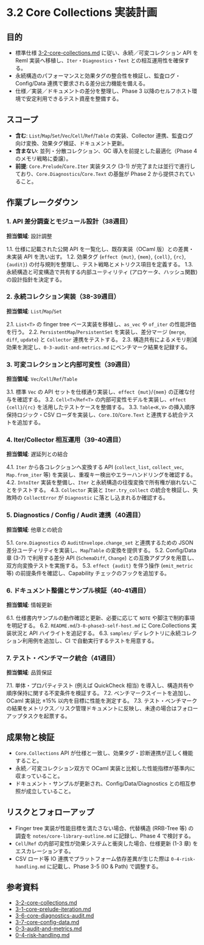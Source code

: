 # 3.2 Core Collections 実装計画

## 目的
- 標準仕様 [3-2-core-collections.md](../../3-2-core-collections.md) に従い、永続／可変コレクション API を Reml 実装へ移植し、`Iter`・`Diagnostics`・`Text` との相互運用性を確保する。
- 永続構造のパフォーマンスと効果タグの整合性を検証し、監査ログ・Config/Data 連携で要求される差分出力機能を備える。
- 仕様／実装／ドキュメントの差分を整理し、Phase 3 以降のセルフホスト環境で安定利用できるテスト資産を整備する。

## スコープ
- **含む**: `List`/`Map`/`Set`/`Vec`/`Cell`/`Ref`/`Table` の実装、Collector 連携、監査ログ向け変換、効果タグ検証、ドキュメント更新。
- **含まない**: 並列・分散コレクション、GC 導入を前提とした最適化（Phase 4 のメモリ戦略に委譲）。
- **前提**: `Core.Prelude`/`Core.Iter` 実装タスク (3-1) が完了または並行で進行しており、`Core.Diagnostics`/`Core.Text` の基盤が Phase 2 から提供されていること。

## 作業ブレークダウン

### 1. API 差分調査とモジュール設計（38週目）
**担当領域**: 設計調整

1.1. 仕様に記載された公開 API を一覧化し、既存実装（OCaml 版）との差異・未実装 API を洗い出す。
1.2. 効果タグ (`effect {mut}`, `{mem}`, `{cell}`, `{rc}`, `{audit}`) の付与規則を整理し、テスト戦略とメトリクス項目を定義する。
1.3. 永続構造と可変構造で共有する内部ユーティリティ (アロケータ、ハッシュ関数) の設計指針を決定する。

### 2. 永続コレクション実装（38-39週目）
**担当領域**: `List`/`Map`/`Set`

2.1. `List<T>` の finger tree ベース実装を移植し、`as_vec` や `of_iter` の性能評価を行う。
2.2. `PersistentMap`/`PersistentSet` を実装し、差分マージ (`merge`, `diff`, `update`) と `Collector` 連携をテストする。
2.3. 構造共有によるメモリ削減効果を測定し、`0-3-audit-and-metrics.md` にベンチマーク結果を記録する。

### 3. 可変コレクションと内部可変性（39週目）
**担当領域**: `Vec`/`Cell`/`Ref`/`Table`

3.1. 標準 `Vec` の API セットを仕様通り実装し、`effect {mut}`/`{mem}` の正確な付与を確認する。
3.2. `Cell<T>`/`Ref<T>` の内部可変性モデルを実装し、`effect {cell}`/`{rc}` を活用したテストケースを整備する。
3.3. `Table<K,V>` の挿入順序保持ロジック・CSV ローダを実装し、`Core.IO`/`Core.Text` と連携する統合テストを追加する。

### 4. Iter/Collector 相互運用（39-40週目）
**担当領域**: 遅延列との結合

4.1. `Iter` から各コレクションへ変換する API (`collect_list`, `collect_vec`, `Map.from_iter` 等) を実装し、重複キー検出やエラーハンドリングを確認する。
4.2. `IntoIter` 実装を整備し、`Iter` と永続構造の往復変換で所有権が崩れないことをテストする。
4.3. `Collector` 実装と `Iter.try_collect` の統合を検証し、失敗時の `CollectError` が `Diagnostic` に落とし込まれるか確認する。

### 5. Diagnostics / Config / Audit 連携（40週目）
**担当領域**: 他章との統合

5.1. `Core.Diagnostics` の `AuditEnvelope.change_set` と連携するための JSON 差分ユーティリティを実装し、`Map`/`Table` の変換を提供する。
5.2. Config/Data 章 (3-7) で利用する差分 API (`SchemaDiff`, `Change`) との互換アダプタを用意し、双方向変換テストを実施する。
5.3. `effect {audit}` を伴う操作 (`emit_metric` 等) の前提条件を確認し、Capability チェックのフックを追加する。

### 6. ドキュメント整備とサンプル検証（40-41週目）
**担当領域**: 情報更新

6.1. 仕様書内サンプルの動作確認と更新、必要に応じて `NOTE` や脚注で制約事項を明記する。
6.2. `README.md`/`3-0-phase3-self-host.md` に Core.Collections 実装状況と API ハイライトを追記する。
6.3. `samples/` ディレクトリに永続コレクション利用例を追加し、CI で自動実行するテストを用意する。

### 7. テスト・ベンチマーク統合（41週目）
**担当領域**: 品質保証

7.1. 単体・プロパティテスト (例えば QuickCheck 相当) を導入し、構造共有や順序保持に関する不変条件を検証する。
7.2. ベンチマークスイートを追加し、OCaml 実装比 ±15% 以内を目標に性能を測定する。
7.3. テスト・ベンチマークの結果をメトリクス／リスク管理ドキュメントに反映し、未達の場合はフォローアップタスクを起票する。

## 成果物と検証
- `Core.Collections` API が仕様と一致し、効果タグ・診断連携が正しく機能すること。
- 永続／可変コレクション双方で OCaml 実装と比較した性能指標が基準内に収まっていること。
- ドキュメント・サンプルが更新され、Config/Data/Diagnostics との相互参照が成立していること。

## リスクとフォローアップ
- Finger tree 実装が性能目標を満たさない場合、代替構造 (RRB-Tree 等) の調査を `notes/core-library-outline.md` に記録し、Phase 4 で検討する。
- `Cell`/`Ref` の内部可変性が効果システムと衝突した場合、仕様更新 (1-3 章) をエスカレーションする。
- CSV ロード等 IO 連携でプラットフォーム依存差異が生じた際は `0-4-risk-handling.md` に記載し、Phase 3-5 (IO & Path) で調整する。

## 参考資料
- [3-2-core-collections.md](../../3-2-core-collections.md)
- [3-1-core-prelude-iteration.md](../../3-1-core-prelude-iteration.md)
- [3-6-core-diagnostics-audit.md](../../3-6-core-diagnostics-audit.md)
- [3-7-core-config-data.md](../../3-7-core-config-data.md)
- [0-3-audit-and-metrics.md](0-3-audit-and-metrics.md)
- [0-4-risk-handling.md](0-4-risk-handling.md)
